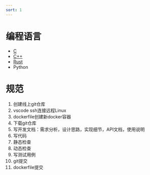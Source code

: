 ```yaml
---
sort: 1
---
```


# 编程语言

- [C](./C/README.md)
- [C++](./C++/README.md)
- [Rust](./Rust/README.md)
- Python

# 规范

1. 创建线上git仓库
1. vscode ssh连接远程Linux
1. dockerfile创建新docker容器‌
1. 下载git仓库
1. 写开发文档：需求分析，设计思路，实现细节，API文档，使用说明‌
1. 写代码
1. 静态检查
1. 动态检查
1. 写测试用例
1. git提交
1. dockerfile提交
